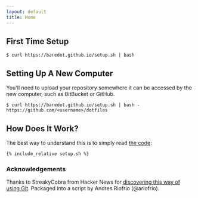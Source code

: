 ```yaml
---
layout: default
title: Home
---
```


## First Time Setup

~~~ .console
$ curl https://baredot.github.io/setup.sh | bash
~~~

## Setting Up A New Computer

You'll need to upload your repository somewhere it can be accessed by the new computer, such as BitBucket or GitHub.

~~~ .console
$ curl https://baredot.github.io/setup.sh | bash - https://github.com/<username>/dotfiles
~~~

## How Does It Work?

The best way to understand this is to simply read [the code](https://baredot.github.io/setup.sh):

~~~ sh
{% include_relative setup.sh %}
~~~

### Acknowledgements

Thanks to StreakyCobra from Hacker News for [discovering this way of using Git](https://news.ycombinator.com/item?id=11071754"). Packaged into a script by Andres Riofrio (@ariofrio).
